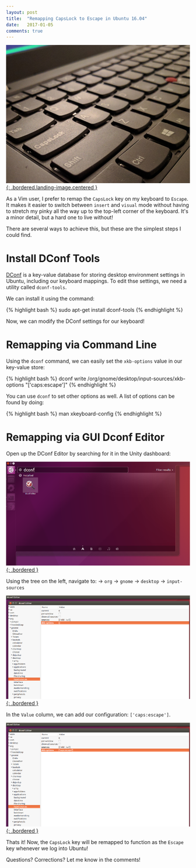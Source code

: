 ```yaml
---
layout: post
title:  "Remapping CapsLock to Escape in Ubuntu 16.04"
date:   2017-01-05
comments: true
---
```


[![](/assets/images/posts/capslock.jpg){: .bordered.landing-image.centered }](/assets/images/posts/capslock.jpg)

As a Vim user, I prefer to remap the `CapsLock` key on my keyboard to `Escape`. It makes it easier to switch between `insert` and `visual` mode without having to stretch my pinky all the way up to the top-left corner of the keyboard. It's a minor detail, but a hard one to live without!

There are several ways to achieve this, but these are the simplest steps I could find.

# Install DConf Tools 

[DConf](https://wiki.gnome.org/action/show/Projects/dconf?action=show&redirect=dconf) is a key-value database for storing desktop environment settings in Ubuntu, including our keyboard mappings. To edit thse settings, we need a utility called `dconf-tools`.

We can install it using the command:

{% highlight bash %}
sudo apt-get install dconf-tools
{% endhighlight %}

Now, we can modify the DConf settings for our keyboard!

# Remapping via Command Line

Using the `dconf` command, we can easily set the `xkb-options` value in our key-value store:

{% highlight bash %}
dconf write /org/gnome/desktop/input-sources/xkb-options "['caps:escape']"
{% endhighlight %}

You can use `dconf` to set other options as well. A list of options can be found by doing:

{% highlight bash %}
man xkeyboard-config
{% endhighlight %}

# Remapping via GUI Dconf Editor

Open up the DConf Editor by searching for it in the Unity dashboard:

[![](/assets/images/posts/dconf-01.png){: .bordered }](/assets/images/posts/dconf-01.png)

Using the tree on the left, navigate to: → `org` → `gnome` → `desktop` → `input-sources`

[![](/assets/images/posts/dconf-02.png){: .bordered }](/assets/images/posts/dconf-02.png)

In the `Value` column, we can add our configuration: `['caps:escape']`.

[![](/assets/images/posts/dconf-03.png){: .bordered }](/assets/images/posts/dconf-03.png)

Thats it! Now, the `CapsLock` key will be remapped to function as the `Escape` key whenever we log into Ubuntu!

Questions? Corrections? Let me know in the comments!
